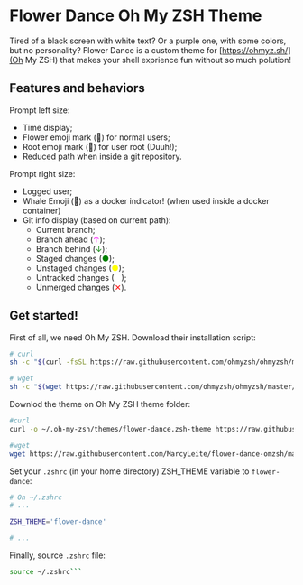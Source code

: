 # Flower Dance Oh My ZSH Theme
Tired of a black screen with white text? Or a purple one, with some colors, but no personality?
Flower Dance is a custom theme for [https://ohmyz.sh/](Oh My ZSH) that makes your shell exprience fun without so much polution!

## Features and behaviors
Prompt left size:
- Time display;
- Flower emoji mark (🌷) for normal users;
- Root emoji mark (🌱) for user root (Duuh!);
- Reduced path when inside a git repository.

Prompt right size:
- Logged user;
- Whale Emoji (🐋) as a docker indicator! (when used inside a docker container)
- Git info display (based on current path):
    - Current branch;
    - Branch ahead (<span style="color: magenta">↑</span>);
    - Branch behind (<span style="color: green">↓</span>);
    - Staged changes (<span style="color: green">●</span>);
    - Unstaged changes (<span style="color: yellow">●</span>);
    - Untracked changes (<span style="color: white">●</span>);
    - Unmerged changes (<span style="color: red">✕</span>).

## Get started!
First of all, we need Oh My ZSH. Download their installation script:
```sh
# curl
sh -c "$(curl -fsSL https://raw.githubusercontent.com/ohmyzsh/ohmyzsh/master/tools/install.sh)"

# wget
sh -c "$(wget https://raw.githubusercontent.com/ohmyzsh/ohmyzsh/master/tools/install.sh -O -)"
```

Downlod the theme on Oh My ZSH theme folder:
```sh
#curl
curl -o ~/.oh-my-zsh/themes/flower-dance.zsh-theme https://raw.githubusercontent.com/MarcyLeite/flower-dance-omzsh/main/flower-dance.zsh-theme

#wget
wget https://raw.githubusercontent.com/MarcyLeite/flower-dance-omzsh/main/flower-dance.zsh-theme -P ~/.oh-my-zsh/themes/

```

Set your `.zshrc` (in your home directory) ZSH_THEME variable to `flower-dance`:

```sh
# On ~/.zshrc
# ...

ZSH_THEME='flower-dance'

# ...
```

Finally, source `.zshrc` file:

```sh
source ~/.zshrc```
